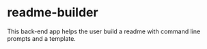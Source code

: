 # readme-builder
This back-end app helps the user build a readme with command line prompts and a template.
